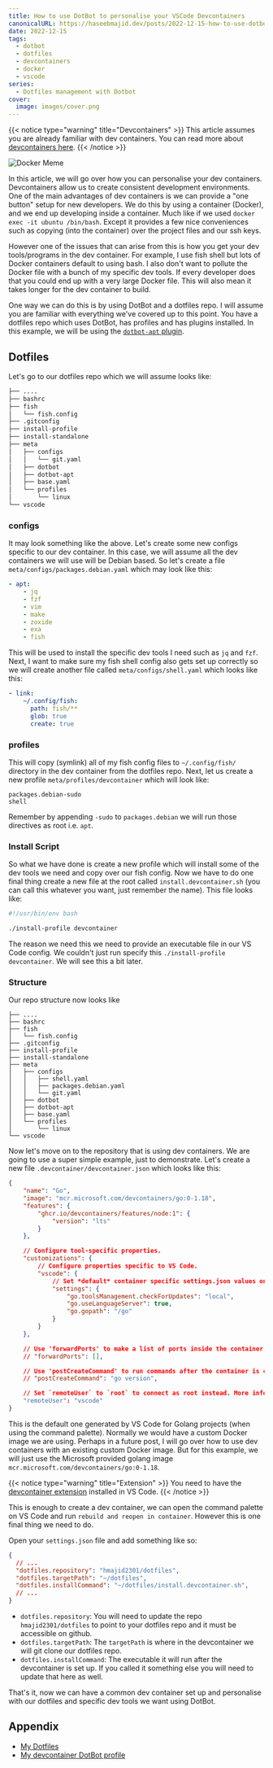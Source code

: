 ```yaml
---
title: How to use DotBot to personalise your VSCode Devcontainers
canonicalURL: https://haseebmajid.dev/posts/2022-12-15-how-to-use-dotbot-to-personalise-your-vscode-devcontainers/
date: 2022-12-15
tags:
  - dotbot
  - dotfiles
  - devcontainers
  - docker
  - vscode
series:
  - Dotfiles management with Dotbot
cover:
  image: images/cover.png
---
```


{{< notice type="warning" title="Devcontainers" >}}
This article assumes you are already familiar with dev containers.
You can read more about [devcontainers here](https://code.visualstudio.com/docs/devcontainers/containers).
{{< /notice >}}

![Docker Meme](images/say-docker.jpeg)

In this article, we will go over how you can personalise your dev containers. Devcontainers allow us to create consistent development environments. One of the main advantages of dev containers is we can provide a "one button" setup for new developers.
We do this by using a container (Docker), and we end up developing inside a container. Much like if we used `docker exec -it ubuntu /bin/bash`.
Except it provides a few nice conveniences such as copying (into the container) over the project files and our ssh keys.

However one of the issues that can arise from this is how you get your dev tools/programs in the dev container.
For example, I use fish shell but lots of Docker containers default to using bash. I also don't want to pollute the Docker file
with a bunch of my specific dev tools. If every developer does that you could end up with a very large Docker file.
This will also mean it takes longer for the dev container to build.

One way we can do this is by using DotBot and a dotfiles repo. I will assume you are familiar with everything we've covered up to this point.
You have a dotfiles repo which uses DotBot, has profiles and has plugins installed. In this example, we will be using the [`dotbot-apt` plugin](https://github.com/bryant1410/dotbot-apt).

## Dotfiles

Let's go to our dotfiles repo which we will assume looks like:

```bash
├── ....
├── bashrc
├── fish
│   └── fish.config
├── .gitconfig
├── install-profile
├── install-standalone
├── meta
│   ├── configs
│   │   └── git.yaml
│   ├── dotbot
│   ├── dotbot-apt
│   ├── base.yaml
│   └── profiles
│       └── linux
└── vscode
```

### configs

It may look something like the above. Let's create some new configs specific to our dev container. In this case, we will assume all the
dev containers we will use will be Debian based. So let's create a file `meta/configs/packages.debian.yaml` which may look like this:

```yaml
- apt:
    - jq
    - fzf
    - vim
    - make
    - zoxide
    - exa
    - fish
```

This will be used to install the specific dev tools I need such as `jq` and `fzf`. Next, I want to make sure my fish shell config also gets set up
correctly so we will create another file called `meta/configs/shell.yaml` which looks like this:

```yaml
- link:
    ~/.config/fish:
      path: fish/**
      glob: true
      create: true
```

### profiles

This will copy (symlink) all of my fish config files to `~/.config/fish/` directory in the dev container from the dotfiles repo.
Next, let us create a new profile `meta/profiles/devcontainer` which will look like:

```
packages.debian-sudo
shell
```

Remember by appending `-sudo` to `packages.debian` we will run those directives as root i.e. `apt`.

### Install Script

So what we have done is create a new profile which will install some of the dev tools we need and copy over our fish config.
Now we have to do one final thing create a new file at the root called `install.devcontainer.sh` (you can call this whatever
you want, just remember the name). This file looks like:

```bash
#!/usr/bin/env bash

./install-profile devcontainer
```

The reason we need this we need to provide an executable file in our VS Code config. We couldn't just run specify this
`./install-profile devcontainer`. We will see this a bit later.

### Structure

Our repo structure now looks like

```
├── ....
├── bashrc
├── fish
│   └── fish.config
├── .gitconfig
├── install-profile
├── install-standalone
├── meta
│   ├── configs
│   │   ├── shell.yaml
│   │   ├── packages.debian.yaml
│   │   └── git.yaml
│   ├── dotbot
│   ├── dotbot-apt
│   ├── base.yaml
│   └── profiles
│       └── linux
└── vscode
```

Now let's move on to the repository that is using dev containers. We are going to use a super simple example,
just to demonstrate. Let's create a new file `.devcontainer/devcontainer.json` which looks like this:

```json
{
	"name": "Go",
	"image": "mcr.microsoft.com/devcontainers/go:0-1.18",
	"features": {
		"ghcr.io/devcontainers/features/node:1": {
			"version": "lts"
		}
	},

	// Configure tool-specific properties.
	"customizations": {
		// Configure properties specific to VS Code.
		"vscode": {
			// Set *default* container specific settings.json values on container create.
			"settings": {
				"go.toolsManagement.checkForUpdates": "local",
				"go.useLanguageServer": true,
				"go.gopath": "/go"
			}
		}
	},

	// Use 'forwardPorts' to make a list of ports inside the container available locally.
	// "forwardPorts": [],

	// Use 'postCreateCommand' to run commands after the container is created.
	// "postCreateCommand": "go version",

	// Set `remoteUser` to `root` to connect as root instead. More info: https://aka.ms/vscode-remote/containers/non-root.
	"remoteUser": "vscode"
}
```

This is the default one generated by VS Code for Golang projects (when using the command palette). Normally we would have a custom Docker image
we are using. Perhaps in a future post, I will go over how to use dev containers with an existing custom Docker image. But for this example,
we will just use the Microsoft provided golang image `mcr.microsoft.com/devcontainers/go:0-1.18`.

{{< notice type="warning" title="Extension" >}}
You need to have the [devcontainer extension](https://marketplace.visualstudio.com/items?itemName=ms-vscode-remote.remote-containers) installed in VS Code.
{{< /notice >}}

This is enough to create a dev container, we can open the command palette on VS Code and run `rebuild and reopen in container`. However
this is one final thing we need to do.

Open your `settings.json` file and add something like so:

```json
{
  // ...
  "dotfiles.repository": "hmajid2301/dotfiles",
  "dotfiles.targetPath": "~/dotfiles",
  "dotfiles.installCommand": "~/dotfiles/install.devcontainer.sh",
  // ...
}
```

- `dotfiles.repository`: You will need to update the repo `hmajid2301/dotfiles` to point to your dotfiles repo and it must be accessible on github.
- `dotfiles.targetPath`: The `targetPath` is where in the devcontainer we will git clone our dotfiles repo.
- `dotfiles.installCommand`: The executable it will run after the devcontainer is set up. If you called it something else you will need to update that here as well.

That's it, now we can have a common dev container set up and personalise with our dotfiles and specific dev tools we want using DotBot.

## Appendix

- [My Dotfiles](https://gitlab.com/hmajid2301/dotfiles/-/tree/6b83e990861654506e8ecc756af75cf431438a4a)
- [My devcontainer DotBot profile](https://gitlab.com/hmajid2301/dotfiles/-/blob/77ee6056ae1a1b4ad066348e2b6a3dd6109a409a/meta/profiles/devcontainer)
